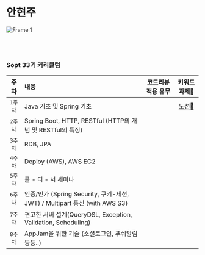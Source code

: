 # 안현주 

![Frame 1](https://github.com/DO-SOPT-SERVER/hellozo0/assets/62981652/e5eb5791-0eba-43c1-a9a3-42c301e20019)

<br><br>
###  Sopt 33기 커리큘럼 

| 주차 | 내용 | 코드리뷰 적용 유무 | 키워드 과제🔗 |
|:------:|:------|:------:|:------:|
|`1주차`| Java 기초 및 Spring 기초 |  | [노션🔗](https://hellozo0.notion.site/1-2b564daed4b74dd09fa4becfb5f75151?pvs=4) | 
|`2주차`| Spring Boot, HTTP, RESTful (HTTP의 개념 및 RESTful의 특징) |  |  | 
|`3주차`| RDB, JPA |  |  | 
|`4주차`| Deploy (AWS), AWS EC2 |  |  | 
|`5주차`| 클 - 디 - 서 세미나 |  |  | 
|`6주차`| 인증/인가 (Spring Security, 쿠키-세션, JWT) / Multipart 통신 (with AWS S3) |  |  | 
|`7주차`| 견고한 서버 설계(QueryDSL, Exception, Validation, Scheduling) |  |  | 
|`8주차`| AppJam을 위한 기술 (소셜로그인, 푸쉬알림 등등..) |  |  | 
